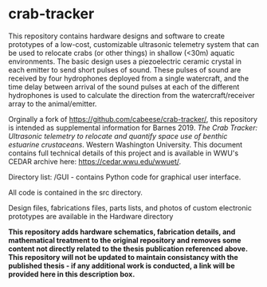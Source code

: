# crab-tracker

This repository contains hardware designs and software to create prototypes of a low-cost, customizable ultrasonic telemetry system that can be used to relocate crabs (or other things) in shallow (<30m) aquatic environments. The basic design uses a piezoelectric ceramic crystal in each emitter to send short pulses of sound. These pulses of sound are received by four hydrophones deployed from a single watercraft, and the time delay between arrival of the sound pulses at each of the different hydrophones is used to calculate the direction from the watercraft/receiver array to the animal/emitter.

Orginally a fork of https://github.com/cabeese/crab-tracker/, this repository is intended as supplemental information for Barnes 2019. *The Crab Tracker: Ultrasonic telemetry to relocate and quantify space use of benthic estuarine crustaceans*. Western Washington University. This document contains full technical details of this project and is available in WWU's CEDAR archive here: https://cedar.wwu.edu/wwuet/.


Directory list:
/GUI - contains Python code for graphical user interface.

All code is contained in the src directory.

Design files, fabrications files, parts lists, and photos of custom electronic prototypes are available in the Hardware directory




**This repository adds hardware schematics, fabrication details, and mathematical treatment to the original repository and removes some content not directly related to the thesis publication referenced above. This repository will not be updated to maintain consistancy with the published thesis - if any additional work is conducted, a link will be provided here in this description box.**
